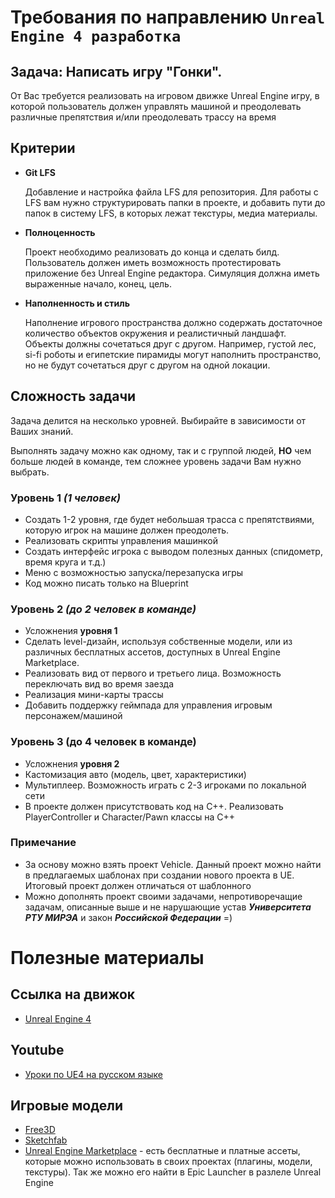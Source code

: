 # Требования по направлению `Unreal Engine 4 разработка`

## **Задача:** Написать игру "Гонки".
От Вас требуется реализовать на игровом движке Unreal Engine игру, в которой пользователь должен управлять машиной и преодолевать различные препятствия и/или преодолевать трассу на время

## Критерии

* **Git LFS**
    
    Добавление и настройка файла LFS для репозитория. Для работы с LFS вам нужно структурировать папки в проекте, и добавить пути до папок в систему LFS, в которых лежат текстуры, медиа материалы.

* **Полноценность**

    Проект необходимо реализовать до конца и сделать билд. Пользователь должен иметь возможность протестировать приложение без Unreal Engine редактора. Симуляция должна иметь выраженные начало, конец, цель.

* **Наполненность и стиль**

    Наполнение игрового пространства должно содержать достаточное количество объектов окружения и реалистичный ландшафт. Объекты должны сочетаться друг с другом. Например, густой лес, si-fi роботы и египетские пирамиды могут наполнить пространство, но не будут сочетаться друг с другом на одной локации.

## **Сложность задачи**
Задача делится на несколько уровней. Выбирайте в зависимости от Ваших знаний.

Выполнять задачу можно как одному, так и с группой людей, **НО** чем больше людей в команде, тем сложнее уровень задачи Вам нужно выбрать.

### **Уровень 1** *(1 человек)*
- Создать 1-2 уровня, где будет небольшая трасса с препятствиями, которую игрок на машине должен преодолеть. 
- Реализовать скрипты управления машинкой
- Создать интерфейс игрока с выводом полезных данных (спидометр, время круга и т.д.)
- Меню с возможностью запуска/перезапуска игры
- Код можно писать только на Blueprint

### **Уровень 2**  *(до 2 человек в команде)*
- Усложнения **уровня 1**
- Сделать level-дизайн, используя собственные модели, или из различных бесплатных ассетов, доступных в Unreal Engine Marketplace.
- Реализовать вид от первого и третьего лица. Возможность переключать вид во время заезда
- Реализация мини-карты трассы
- Добавить поддержку геймпада для управления игровым персонажем/машиной

### **Уровень 3** (до 4 человек в команде)
- Усложнения **уровня 2**
- Кастомизация авто (модель, цвет, характеристики)
- Мультиплеер. Возможность играть с 2-3 игроками по локальной сети
- В проекте должен присутствовать код на С++. Реализовать PlayerController и Character/Pawn классы на C++

### **Примечание**
 - За основу можно взять проект Vehicle. Данный проект можно найти в предлагаемых шаблонах при создании нового проекта в UE. Итоговый проект должен отличаться от шаблонного
 - Можно дополнять проект своими задачами, непротиворечащие задачам, описанные выше и не нарушающие устав ***Университета РТУ МИРЭА*** и закон ***Российской Федерации*** =)


# Полезные материалы

## Ссылка на движок
- [Unreal Engine 4](https://www.unrealengine.com)

## Youtube
- [Уроки по UE4 на русском языке](https://www.youtube.com/channel/UCLbkGIcYJxxL0tciH9RVebg)


## Игровые модели
- [Free3D](https://free3d.com/ru/)
- [Sketchfab](https://sketchfab.com/3d-models/popular)
- [Unreal Engine Marketplace](https://www.unrealengine.com/marketplace/en-US/store) - есть бесплатные и платные ассеты, которые можно использовать в своих проектах (плагины, модели, текстуры). Так же можно его найти в Epic Launcher в разлеле Unreal Engine
